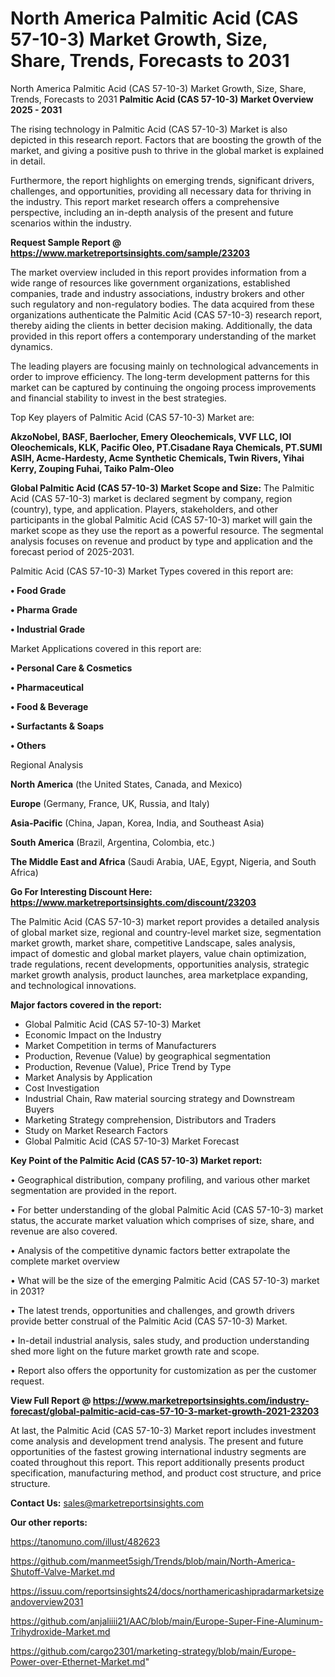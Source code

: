 # North America Palmitic Acid (CAS 57-10-3) Market Growth, Size, Share, Trends, Forecasts to 2031
North America Palmitic Acid (CAS 57-10-3) Market Growth, Size, Share, Trends, Forecasts to 2031
<Strong> Palmitic Acid (CAS 57-10-3) Market Overview 2025 - 2031</strong>

The rising technology in Palmitic Acid (CAS 57-10-3) Market is also depicted in this research report. Factors that are boosting the growth of the market, and giving a positive push to thrive in the global market is explained in detail.

Furthermore, the report highlights on emerging trends, significant drivers, challenges, and opportunities, providing all necessary data for thriving in the industry. This report market research offers a comprehensive perspective, including an in-depth analysis of the present and future scenarios within the industry.

<strong>Request Sample Report @ <a href=https://www.marketreportsinsights.com/sample/23203>https://www.marketreportsinsights.com/sample/23203</a></strong>

The market overview included in this report provides information from a wide range of resources like government organizations, established companies, trade and industry associations, industry brokers and other such regulatory and non-regulatory bodies. The data acquired from these organizations authenticate the Palmitic Acid (CAS 57-10-3) research report, thereby aiding the clients in better decision making. Additionally, the data provided in this report offers a contemporary understanding of the market dynamics.

The leading players are focusing mainly on technological advancements in order to improve efficiency. The long-term development patterns for this market can be captured by continuing the ongoing process improvements and financial stability to invest in the best strategies.

Top Key players of Palmitic Acid (CAS 57-10-3) Market are:

<strong>AkzoNobel, BASF, Baerlocher, Emery Oleochemicals, VVF LLC, IOI Oleochemicals, KLK, Pacific Oleo, PT.Cisadane Raya Chemicals, PT.SUMI ASIH, Acme-Hardesty, Acme Synthetic Chemicals, Twin Rivers, Yihai Kerry, Zouping Fuhai, Taiko Palm-Oleo</strong>

<strong><b>Global Palmitic Acid (CAS 57-10-3) Market Scope and Size:</b></strong>
The Palmitic Acid (CAS 57-10-3) market is declared segment by company, region (country), type, and application. Players, stakeholders, and other participants in the global Palmitic Acid (CAS 57-10-3) market will gain the market scope as they use the report as a powerful resource. The segmental analysis focuses on revenue and product by type and application and the forecast period of 2025-2031.

Palmitic Acid (CAS 57-10-3) Market Types covered in this report are:

<strong>• Food Grade

• Pharma Grade

• Industrial Grade</strong>

Market Applications covered in this report are:

<strong>• Personal Care & Cosmetics

• Pharmaceutical

• Food & Beverage

• Surfactants & Soaps

• Others</strong> 

Regional Analysis

<strong>North America</strong> (the United States, Canada, and Mexico)

<strong>Europe</strong> (Germany, France, UK, Russia, and Italy)

<strong>Asia-Pacific</strong> (China, Japan, Korea, India, and Southeast Asia)

<strong>South America</strong> (Brazil, Argentina, Colombia, etc.)

<strong>The Middle East and Africa</strong> (Saudi Arabia, UAE, Egypt, Nigeria, and South Africa)

<strong>Go For Interesting Discount Here: <a href=https://www.marketreportsinsights.com/discount/23203>https://www.marketreportsinsights.com/discount/23203</a></strong>

The Palmitic Acid (CAS 57-10-3) market report provides a detailed analysis of global market size, regional and country-level market size, segmentation market growth, market share, competitive Landscape, sales analysis, impact of domestic and global market players, value chain optimization, trade regulations, recent developments, opportunities analysis, strategic market growth analysis, product launches, area marketplace expanding, and technological innovations.

<strong><b>Major factors covered in the report:</b></strong>
<ul>
  <li>Global Palmitic Acid (CAS 57-10-3) Market </li>
  <li>Economic Impact on the Industry</li>
  <li>Market Competition in terms of Manufacturers</li>
  <li>Production, Revenue (Value) by geographical segmentation</li>
  <li>Production, Revenue (Value), Price Trend by Type</li>
  <li>Market Analysis by Application</li>
  <li>Cost Investigation</li>
  <li>Industrial Chain, Raw material sourcing strategy and Downstream Buyers</li>
  <li>Marketing Strategy comprehension, Distributors and Traders</li>
  <li>Study on Market Research Factors</li>
  <li>Global Palmitic Acid (CAS 57-10-3) Market Forecast</li>
</ul>

<strong><b>Key Point of the Palmitic Acid (CAS 57-10-3) Market report:</b></strong>

• Geographical distribution, company profiling, and various other market segmentation are provided in the report.

• For better understanding of the global Palmitic Acid (CAS 57-10-3) market status, the accurate market valuation which comprises of size, share, and revenue are also covered.

• Analysis of the competitive dynamic factors better extrapolate the complete market overview

• What will be the size of the emerging Palmitic Acid (CAS 57-10-3) market in 2031?

• The latest trends, opportunities and challenges, and growth drivers provide better construal of the Palmitic Acid (CAS 57-10-3) Market.

• In-detail industrial analysis, sales study, and production understanding shed more light on the future market growth rate and scope.

• Report also offers the opportunity for customization as per the customer request.

<strong><b>View Full Report @ <a href=https://www.marketreportsinsights.com/industry-forecast/global-palmitic-acid-cas-57-10-3-market-growth-2021-23203>https://www.marketreportsinsights.com/industry-forecast/global-palmitic-acid-cas-57-10-3-market-growth-2021-23203</a></b></strong>


At last, the Palmitic Acid (CAS 57-10-3) Market report includes investment come analysis and development trend analysis. The present and future opportunities of the fastest growing international industry segments are coated throughout this report. This report additionally presents product specification, manufacturing method, and product cost structure, and price structure.

<strong>Contact Us:</strong>
sales@marketreportsinsights.com

<strong>Our other reports:</strong>

<a href=https://tanomuno.com/illust/482623>https://tanomuno.com/illust/482623</a>

<a href=https://github.com/manmeet5sigh/Trends/blob/main/North-America-Shutoff-Valve-Market.md>https://github.com/manmeet5sigh/Trends/blob/main/North-America-Shutoff-Valve-Market.md</a>

<a href=https://issuu.com/reportsinsights24/docs/northamericashipradarmarketsizeandoverview2031>https://issuu.com/reportsinsights24/docs/northamericashipradarmarketsizeandoverview2031</a>

<a href=https://github.com/anjaliiii21/AAC/blob/main/Europe-Super-Fine-Aluminum-Trihydroxide-Market.md>https://github.com/anjaliiii21/AAC/blob/main/Europe-Super-Fine-Aluminum-Trihydroxide-Market.md</a>

<a href=https://github.com/cargo2301/marketing-strategy/blob/main/Europe-Power-over-Ethernet-Market.md>https://github.com/cargo2301/marketing-strategy/blob/main/Europe-Power-over-Ethernet-Market.md</a>"
